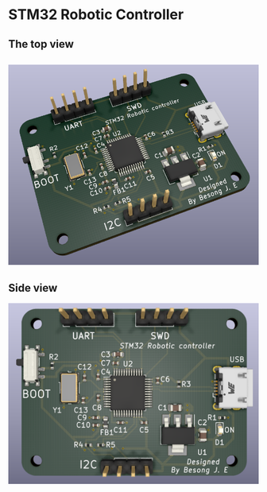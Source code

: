 # STM32 Robotic Controller

## The top view
## ![](docs/posterdiagonal.PNG)

 ## Side view
 ![](docs/posterimage.PNG)

